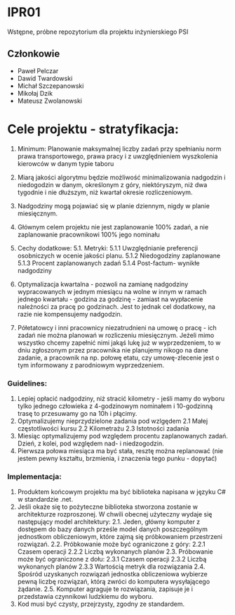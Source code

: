 # IPR01
Wstępne, próbne repozytorium dla projektu inżynierskiego PSI

## Członkowie
* Paweł Pelczar
* Dawid Twardowski
* Michał Szczepanowski
* Mikołaj Dzik
* Mateusz Zwolanowski


# Cele projektu - stratyfikacja: 
1. Minimum: Planowanie maksymalnej liczby zadań przy spełnianiu norm prawa transportowego, prawa pracy i z uwzględnieniem wyszkolenia kierowców w danym typie taboru
2. Miarą jakości algorytmu będzie możliwość minimalizowania nadgodzin i niedogodzin w danym, określonym z góry, niektóryszym, niż dwa tygodnie i nie dłuższym, niż kwartał okresie rozliczeniowym.
3. Nadgodziny mogą pojawiać się w planie dziennym, nigdy w planie miesięcznym.
4. Głównym celem projektu nie jest zaplanowanie 100% zadań, a nie zaplanowanie pracownikowi 100% jego nominału
5. Cechy dodatkowe:
  5.1. Metryki:
  5.1.1 Uwzględnianie preferencji osobniczych w ocenie jakości planu.
  5.1.2 Niedogodziny zaplanowane
  5.1.3 Procent zaplanowanych zadań
  5.1.4 Post-factum- wynikłe nadgodziny
     

6. Optymalizacja kwartalna - pozwoli na zamianę nadgodziny wypracowanych w jednym miesiącu na wolne w innym w ramach jednego kwartału - godzina za godzinę - zamiast na wypłacenie należności za pracę po godzinach. Jest to jednak cel dodatkowy, na razie nie kompensujemy nadgodzin.
7. Półetatowcy i inni pracownicy niezatrudnieni na umowę o pracę - ich zadań nie można planowań w rozliczeniu miesięcznym. Jeżeli mimo wszystko chcemy zapełnić nimi jakąś lukę już w wyprzedzeniem, to w dniu zgłoszonym przez pracownika nie planujemy nikogo na dane zadanie, a pracownik na np. połowę etatu, czy umowę-zlecenie jest o tym informowany z parodniowym wyprzedzeniem.


### Guidelines:
1. Lepiej opłacić nadgodziny, niż stracić kilometry - jeśli mamy do wyboru tylko jednego człowieka z 4-godzinowym nominałem i 10-godzinną trasę to przesuwamy go na 10h i płącimy.
2. Optymalizujemy nieprzydzielone zadania pod wzlgędem
  2.1 Małej częstotliwości kursu
  2.2 Kilometrażu
  2.3 Istotności zadania
3. Miesiąc optymalizujemy pod względem procentu zaplanowanych zadań. Dzień, z kolei, pod względem nad- i niedzogodzin.
4. Pierwsza połowa miesiąca ma być stała, resztę można replanować (nie jestem pewny kształtu, brzmienia, i znaczenia tego punku - dopytać)

### Implementacja:
1. Produktem końcowym projektu ma być biblioteka napisana w języku C# w standardzie .net.
2. Jeśli okaże się to pożyteczne biblioteka stworzona zostanie w architekturze rozproszonej. W chwili obecnej użyteczny wydaje się następujący model architektury:
  2.1. Jeden, główny komputer z dostępem do bazy danych prześle model danych poszczególnym jednostkom obliczeniowym, które zajmą się próbkowaniem przestrzeni rozwiązań.
  2.2. Próbkowanie może być ograniczone z góry:
    2.2.1 Czasem operacji
    2.2.2 Liczbą wykonanych planów
  2.3. Próbowanie może być ograniczone z dołu:
  2.3.1 Czasem operacji
  2.3.2 Liczbą wykonanych planów
  2.3.3 Wartością metryk dla rozwiązania
  2.4. Spośród uzyskanych rozwiązań jednostka obliczeniowa wybierze pewną liczbę rozwiązań, którą zwróci do komputera     wysyłającego żądanie.
  2.5. Komputer agraguje te rozwiązania, zapisuje je i przedstawia czynnikowi ludzkiemu do wyboru.
3. Kod musi być czysty, przejrzysty, zgodny ze standardem.
